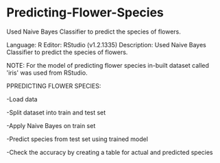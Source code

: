 # Predicting-Flower-Species
Used Naive Bayes Classifier to predict the species of flowers.

Language: R Editor: RStudio (v1.2.1335)
Description: Used Naive Bayes Classifier to predict the species of flowers.

NOTE:
For the model of predicting flower species in-built dataset called 'iris' was used from RStudio.

PPREDICTING FLOWER SPECIES:

-Load data

-Split dataset into train and test set

-Apply Naive Bayes on train set

-Predict species from test set using trained model

-Check the accuracy by creating a table for actual and predicted species
